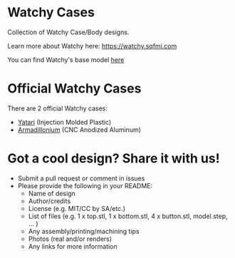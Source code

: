 # Watchy Cases
Collection of Watchy Case/Body designs.

Learn more about Watchy here: https://watchy.sqfmi.com

You can find Watchy's base model [here](https://github.com/sqfmi/watchy-cases/tree/main/watchy)

# Official Watchy Cases
There are 2 official Watchy cases:
- [Yatari](/Yatari/) (Injection Molded Plastic)
- [Armadillonium](/Armadillonium/) (CNC Anodized Aluminum)

# Got a cool design? Share it with us!
- Submit a pull request or comment in issues
- Please provide the following in your README:
    - Name of design
    - Author/credits
    - License (e.g. MIT/CC by SA/etc.)
    - List of files (e.g. 1 x top.stl, 1 x bottom.stl, 4 x button.stl, model.step, ... )
    - Any assembly/printing/machining tips
    - Photos (real and/or renders)
    - Any links for more information
